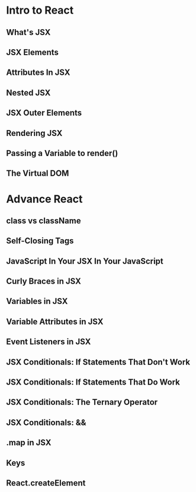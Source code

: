 # Intro to React
## What's JSX
## JSX Elements
## Attributes In JSX
## Nested JSX
## JSX Outer Elements
## Rendering JSX
## Passing a Variable to render()
## The Virtual DOM

# Advance React
## class vs className
## Self-Closing Tags
## JavaScript In Your JSX In Your JavaScript
## Curly Braces in JSX
## Variables in JSX
## Variable Attributes in JSX
## Event Listeners in JSX
## JSX Conditionals: If Statements That Don't Work
## JSX Conditionals: If Statements That Do Work
## JSX Conditionals: The Ternary Operator
## JSX Conditionals: &&
## .map in JSX
## Keys
## React.createElement
